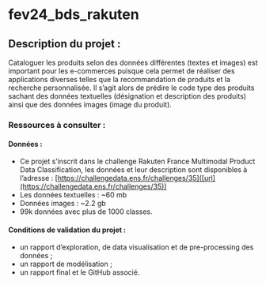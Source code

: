 # fev24_bds_rakuten

## Description du projet :
Cataloguer les produits selon des données différentes (textes et images) est important pour les e-commerces puisque cela permet de réaliser des applications diverses telles que la recommandation de produits et la recherche personnalisée. Il s’agit alors de prédire le code type des produits sachant des données textuelles (désignation et description des produits) ainsi que des données images (image du produit).

### Ressources à consulter :
#### Données :
- Ce projet s’inscrit dans le challenge Rakuten France Multimodal Product Data Classification, les données et leur description sont disponibles à l’adresse : [https://challengedata.ens.fr/challenges/35]([url](https://challengedata.ens.fr/challenges/35))
- Les données textuelles : ~60 mb
- Données images : ~2.2 gb
- 99k données avec plus de 1000 classes.

#### Conditions de validation du projet :
- un rapport d’exploration, de data visualisation et de pre-processing des données ;
- un rapport de modélisation ;
- un rapport final et le GitHub associé.
